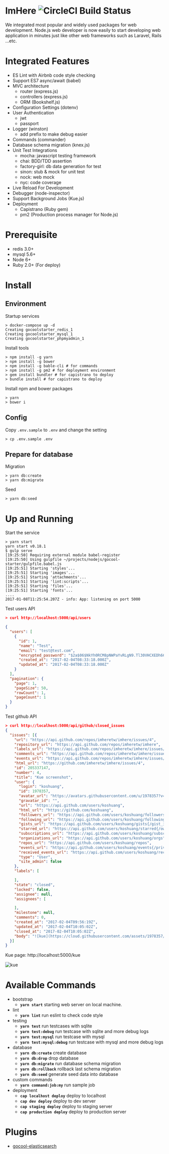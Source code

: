 # ImHere ![CircleCI Build Status](https://circleci.com/gh/imheretw/imhere.svg?style=shield&circle-token=86e04f476d21b9b2164053879588dc4e676fc520)

We integrated most popular and widely used packages for web development.
Node.js web developer is now easily to start developing web application in minutes just like other web frameworks such as Laravel, Rails ...etc.

# Integrated Features

* ES Lint with Airbnb code style checking
* Support ES7 async/await (babel)
* MVC architecture
  * router (express.js)
  * controllers (express.js)
  * ORM (Bookshelf.js)
* Configuration Settings (dotenv)
* User Authentication
  * jwt
  * passport
* Logger (winston)
  * add prefix to make debug easier
* Commands (commander)
* Database schema migration (knex.js)
* Unit Test Integrations
  * mocha: javascript testing framework
  * chai: BDD/TDD assertion
  * factory-girl: db data generation for test
  * sinon: stub & mock for unit test
  * nock: web mock
  * nyc: code coverage
* Live Reload For Development
* Debugger (node-inspector)
* Support Background Jobs (Kue.js)
* Deployment
  * Capistrano (Ruby gem)
  * pm2 (Production process manager for Node.js)

# Prerequisite
  - redis 3.0+
  - mysql 5.6+
  - Node 6+
  - Ruby 2.0+ (For deploy)

# Install

## Environment

Startup services
```shell
> docker-compose up -d
Creating gocoolstarter_redis_1
Creating gocoolstarter_mysql_1
Creating gocoolstarter_phpmyadmin_1
```

Install tools
```shell
> npm install -g yarn
> npm install -g bower
> npm install -g bable-cli # for commands
> npm install -g pm2 # for deployment environment
> gem install bundler # for capistrano to deploy
> bundle install # for capistrano to deploy
```

Install npm and bower packages
```
> yarn
> bower i
```

## Config

Copy `.env.sample` to `.env` and change the setting
```shell
> cp .env.sample .env
```

## Prepare for database

Migration
```shell
> yarn db:create
> yarn db:migrate
```

Seed
```shell
> yarn db:seed
```

# Up and Running

Start the service
```
> yarn start
yarn start v0.18.1
$ gulp serve
[19:25:50] Requiring external module babel-register
[19:25:50] Using gulpfile ~/projects/nodejs/gocool-starter/gulpfile.babel.js
[19:25:51] Starting 'styles'...
[19:25:51] Starting 'images'...
[19:25:51] Starting 'attachments'...
[19:25:51] Starting 'lint:scripts'...
[19:25:51] Starting 'files'...
[19:25:51] Starting 'fonts'...
....
2017-01-08T11:25:54.207Z - info: App: listening on port 5000
```

Test users API
```json
> curl http://localhost:5000/api/users

{
  "users": [
    {
      "id": 1,
      "name": "Test",
      "email": "test@test.com",
      "encrypted_password": "$2a$06$NkYh0RCM8pNWPaYvRLgN9.Tl30VHCXEDh66RKnuDJNBV0RLQSypWa",
      "created_at": "2017-02-04T08:33:18.000Z",
      "updated_at": "2017-02-04T08:33:18.000Z"
    }
  ],
  "pagination": {
    "page": 1,
    "pageSize": 50,
    "rowCount": 1,
    "pageCount": 1
  }
}
```

Test github API
```json
> curl http://localhost:5000/api/github/closed_issues
{
  "issues": [{
    "url": "https://api.github.com/repos/imheretw/imhere/issues/4",
    "repository_url": "https://api.github.com/repos/imheretw/imhere",
    "labels_url": "https://api.github.com/repos/imheretw/imhere/issues/4/labels{/name}",
    "comments_url": "https://api.github.com/repos/imheretw/imhere/issues/4/comments",
    "events_url": "https://api.github.com/repos/imheretw/imhere/issues/4/events",
    "html_url": "https://github.com/imheretw/imhere/issues/4",
    "id": 205337147,
    "number": 4,
    "title": "Kue screenshot",
    "user": {
      "login": "koshuang",
      "id": 1978357,
      "avatar_url": "https://avatars.githubusercontent.com/u/1978357?v=3",
      "gravatar_id": "",
      "url": "https://api.github.com/users/koshuang",
      "html_url": "https://github.com/koshuang",
      "followers_url": "https://api.github.com/users/koshuang/followers",
      "following_url": "https://api.github.com/users/koshuang/following{/other_user}",
      "gists_url": "https://api.github.com/users/koshuang/gists{/gist_id}",
      "starred_url": "https://api.github.com/users/koshuang/starred{/owner}{/repo}",
      "subscriptions_url": "https://api.github.com/users/koshuang/subscriptions",
      "organizations_url": "https://api.github.com/users/koshuang/orgs",
      "repos_url": "https://api.github.com/users/koshuang/repos",
      "events_url": "https://api.github.com/users/koshuang/events{/privacy}",
      "received_events_url": "https://api.github.com/users/koshuang/received_events",
      "type": "User",
      "site_admin": false
    },
    "labels": [

    ],
    "state": "closed",
    "locked": false,
    "assignee": null,
    "assignees": [

    ],
    "milestone": null,
    "comments": 0,
    "created_at": "2017-02-04T09:56:19Z",
    "updated_at": "2017-02-04T10:05:02Z",
    "closed_at": "2017-02-04T10:05:02Z",
    "body": "![kue](https://cloud.githubusercontent.com/assets/1978357/22617555/34ee1780-eb03-11e6-998d-01557f517763.png)\r\n"
  }]
}
```

Kue page: http://localhost:5000/kue

![kue](https://cloud.githubusercontent.com/assets/1978357/22617555/34ee1780-eb03-11e6-998d-01557f517763.png)

# Available Commands
* bootstrap
  * **`yarn start`** starting web server on local machine.
* lint
  * **`yarn lint`** run eslint to check code style
* testing
  * **`yarn test`** run testcases with sqlite
  * **`yarn test:debug`** run testcase with sqlite and more debug logs
  * **`yarn test:mysql`** run testcase with mysql
  * **`yarn test:mysql:debug`** run testcase with mysql and more debug logs
* database
  * **`yarn db:create`** create database
  * **`yarn db:drop`** drop database
  * **`yarn db:migrate`** run database schema migration
  * **`yarn db:rollback`** rollback last schema migration
  * **`yarn db:seed`** generate seed data into database
* custom commands
  * **`yarn command:job:my`** run sample job
* deployment
  * **`cap localhost deploy`** deploy to localhost
  * **`cap dev deploy`** deploy to dev server
  * **`cap staging deploy`** deploy to staging server
  * **`cap production deploy`** deploy to production server

# Plugins
* [gocool-elasticsearch](https://github.com/imheretw/gocool-elasticsearch)
